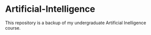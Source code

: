 # Artificial-Intelligence
This repository is a backup of my undergraduate Artificial Inelligence course.
